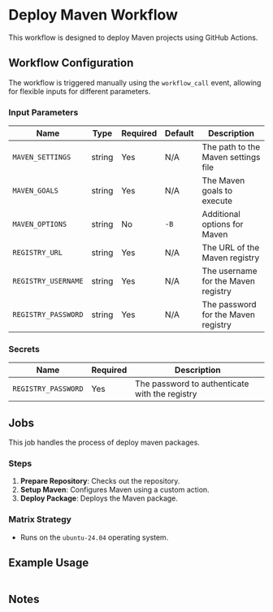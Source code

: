 # Deploy Maven Workflow

This workflow is designed to deploy Maven projects using GitHub Actions.

## Workflow Configuration

The workflow is triggered manually using the `workflow_call` event, allowing for flexible inputs for different parameters.

### Input Parameters

| Name                | Type   | Required | Default | Description                         |
| ------------------- | ------ | -------- | ------- | ----------------------------------- |
| `MAVEN_SETTINGS`    | string | Yes      | N/A     | The path to the Maven settings file |
| `MAVEN_GOALS`       | string | Yes      | N/A     | The Maven goals to execute          |
| `MAVEN_OPTIONS`     | string | No       | `-B`    | Additional options for Maven        |
| `REGISTRY_URL`      | string | Yes      | N/A     | The URL of the Maven registry       |
| `REGISTRY_USERNAME` | string | Yes      | N/A     | The username for the Maven registry |
| `REGISTRY_PASSWORD` | string | Yes      | N/A     | The password for the Maven registry |

### Secrets

| Name                | Required | Description                                    |
| ------------------- | -------- | ---------------------------------------------- |
| `REGISTRY_PASSWORD` | Yes      | The password to authenticate with the registry |

## Jobs

This job handles the process of deploy maven packages.

### Steps

1. **Prepare Repository**: Checks out the repository.
2. **Setup Maven**: Configures Maven using a custom action.
3. **Deploy Package**: Deploys the Maven package.

### Matrix Strategy

- Runs on the `ubuntu-24.04` operating system.

## Example Usage

```yaml

```

## Notes
